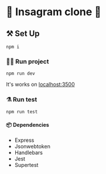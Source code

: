 # 🤳 Insagram clone 📸

## ⚒️ Set Up

```
npm i
```

### 🏃‍♀️ Run project

```
npm run dev
```

It's works on [localhost:3500](http://localhost:3500)


### ⚗️ Run test

```
npm run test
```

#### 📦 Dependencies
- Express
- Jsonwebtoken
- Handlebars
- Jest
- Supertest